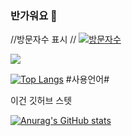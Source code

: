 ### 반가워요   👋

<!--
**kimyouyoung1/kimyouyoung1** is a ✨ _special_ ✨ repository because its `README.md` (this file) appears on your GitHub profile.

Here are some ideas to get you started:

- 🔭 I’m currently working on ...
- 🌱 I’m currently learning ...
- 👯 I’m looking to collaborate on ...
- 🤔 I’m looking for help with ...
- 💬 Ask me about ...
- 📫 How to reach me: ...
- 😄 Pronouns: ...
- ⚡ Fun fact: ...
-->
//방문자수 표시 // 
[![방문자수](https://hits.seeyoufarm.com/api/count/incr/badge.svg?url=https%3A%2F%2Fgithub.com%2Fkimyouyoung1%2Fhit-counter&count_bg=%2379C83D&title_bg=%23555555&icon=&icon_color=%23E7E7E7&title=hits&edge_flat=false)](https://hits.seeyoufarm.com)

  <img src="http://mazandi.herokuapp.com/api?handle={kimyouyoung1}&theme=warm"/>
  
  
  [![Top Langs](https://github-readme-stats.vercel.app/api/top-langs/?username=kimyouyoung1)](https://github.com/kimyouyoung1/github-readme-stats)
#사용언어#

이건 깃허브 스텟

[![Anurag's GitHub stats](https://github-readme-stats.vercel.app/api?username=kimyouyoung1)](https://github.com/kimyouyoung1/github-readme-stats)
